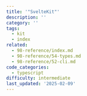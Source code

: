```yaml
---
title: '"SvelteKit"'
description: ''
category: ''
tags:
  - kit
  - index
related:
  - 98-reference/index.md
  - 98-reference/54-types.md
  - 98-reference/52-cli.md
code_categories:
  - typescript
difficulty: intermediate
last_updated: '2025-02-09'
---
```


